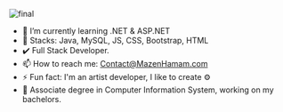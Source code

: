 ![final](https://user-images.githubusercontent.com/63317015/188764449-a95a1778-c647-41c3-b807-9e00fe84949d.gif)

- 🌱 I’m currently learning .NET & ASP.NET
- 🔭 Stacks: Java, MySQL, JS, CSS, Bootstrap, HTML
- ✔️ Full Stack Developer.
- 📫 How to reach me: Contact@MazenHamam.com
- ⚡ Fun fact: I'm an artist developer, I like to create ⚙️
- 🏫 Associate degree in Computer Information System, working on my bachelors.  


<!--
### Hi there 👋
**Mazensh88/Mazensh88** is a ✨ _special_ ✨ repository because its `README.md` (this file) appears on your GitHub profile.

Here are some ideas to get you started:

- 🔭 I’m currently working on ...
- 🌱 I’m currently learning ...
- 👯 I’m looking to collaborate on ...
- 🤔 I’m looking for help with ...
- 💬 Ask me about ...
- 📫 How to reach me: ...
- 😄 Pronouns: ...
- ⚡ Fun fact: ...
-->

